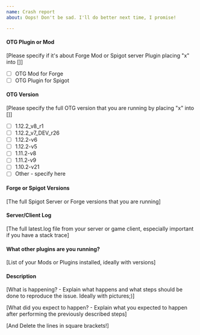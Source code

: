 ```yaml
---
name: Crash report
about: Oops! Don't be sad. I'll do better next time, I promise!

---
```

#### OTG Plugin or Mod
[Please specify if it's about Forge Mod or Spigot server Plugin placing "x" into []]
- [ ] OTG Mod for Forge
- [ ] OTG Plugin for Spigot

#### OTG Version
[Please specify the full OTG version that you are running by placing "x" into []]
- [ ] 1.12.2_v8_r1
- [ ] 1.12.2_v7_DEV_r26
- [ ] 1.12.2-v6
- [ ] 1.12.2-v5
- [ ] 1.11.2-v8
- [ ] 1.11.2-v9
- [ ] 1.10.2-v21
- [ ] Other - specify here

#### Forge or Spigot Versions
[The full Spigot Server or Forge versions that you are running]

#### Server/Client Log
[The full latest.log file from your server or game client, especially important if you have a stack trace]

#### What other plugins are you running?
[List of your Mods or Plugins installed, ideally with versions]

#### Description
[What is happening? - Explain what happens and what steps should be done to reproduce the issue. Ideally with pictures;)]

[What did you expect to happen? - Explain what you expected to happen after performing the previously described steps]

[And Delete the lines in square brackets!]